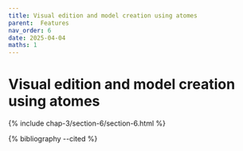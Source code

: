 ```yaml
---
title: Visual edition and model creation using atomes
parent:  Features
nav_order: 6
date: 2025-04-04
maths: 1
---
```


# Visual edition and model creation using atomes

{% include chap-3/section-6/section-6.html %}

{% bibliography --cited %}
